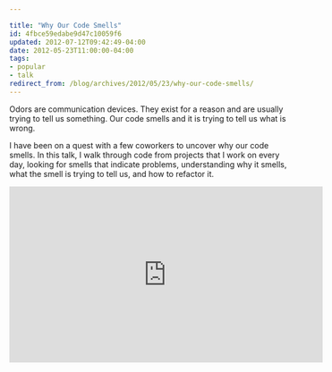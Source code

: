 ```yaml
---

title: "Why Our Code Smells"
id: 4fbce59edabe9d47c10059f6
updated: 2012-07-12T09:42:49-04:00
date: 2012-05-23T11:00:00-04:00
tags:
- popular
- talk
redirect_from: /blog/archives/2012/05/23/why-our-code-smells/
---
```


Odors are communication devices. They exist for a reason and are usually trying to tell us something. Our code smells and it is trying to tell us what is wrong.

I have been on a quest with a few coworkers to uncover why our code smells. In this talk, I walk through code from projects that I work on every day, looking for smells that indicate problems, understanding why it smells, what the smell is trying to tell us, and how to refactor it.

<iframe width="560" height="315" src="http://www.youtube.com/embed/JxPKljUkFQw" frameborder="0" allowfullscreen>
</iframe>
<script async class="speakerdeck-embed" data-id="4fbce3314ff11c001f021933" data-ratio="1.3333333333333333" src="//speakerdeck.com/assets/embed.js">
</script>
